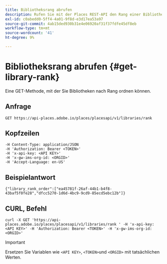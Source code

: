 ```yaml
---
title: Bibliotheksrang abrufen
description: Rufen Sie mit der Places REST-API den Rang einer Bibliothek ab.
exl-id: c0abedd0-5ff4-4a01-9f8d-e3d17ea53a97
source-git-commit: 4ab15ded930b31e4e06920af31f37fdfe45df8eb
workflow-type: tm+mt
source-wordcount: '41'
ht-degree: 9%

---
```


# Bibliotheksrang abrufen {#get-library-rank}

Eine GET-Methode, mit der Sie Bibliotheken nach Rang ordnen können.

## Anfrage

`GET https://api-places.adobe.io/places/placesapi/v1/libraries/rank`

## Kopfzeilen

```
-H Content-Type: application/JSON  
-H 'Authorization: Bearer <TOKEN>'  
-H 'x-api-key: <API KEY>'  
-H 'x-gw-ims-org-id: <ORGID>'  
-H 'Accept-Language: en-US'
```

## Beispielantwort

```
{"library_rank_order":["ea45781f-26af-44b1-b4f8-43baf5f0fe28","dfcc5270-1d6d-4bc9-9cd9-85ecd5ebc12b"]}
```

## CURL, Befehl

```
curl -X GET 'https://api-places.adobe.io/places/placesapi/v1/libraries/rank ' -H 'x-api-key: <API KEY>' -H 'Authorization: Bearer <TOKEN>' -H 'x-gw-ims-org-id: <ORGID>'
```

>[!IMPORTANT]
>
>Ersetzen Sie Variablen wie `<API KEY>`, `<TOKEN>`und `<ORGID>` mit tatsächlichen Werten.

